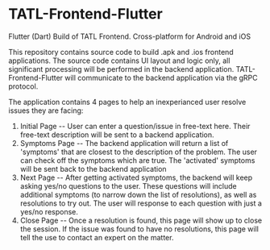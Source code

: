 # TATL-Frontend-Flutter
Flutter (Dart) Build of TATL Frontend. Cross-platform for Android and iOS

This repository contains source code to build .apk and .ios frontend applications. The source code contains UI layout and logic only, all significant processing will be performed in the backend application. TATL-Frontend-Flutter will communicate to the backend application via the gRPC protocol.

The application contains 4 pages to help an inexperianced user resolve issues they are facing:
1) Initial Page -- User can enter a question/issue in free-text here. Their free-text description will be sent to a backend application.
2) Symptoms Page -- The backend application will return a list of 'symptoms' that are closest to the description of the problem. The user can check off the symptoms which are true. The 'activated' symptoms will be sent back to the backend application
3) Next Page -- After getting activated symptoms, the backend will keep asking yes/no questions to the user. These questions will include additional symptoms (to narrow down the list of resolutions), as well as resolutions to try out. The user will response to each question with just a yes/no response.
4) Close Page -- Once a resolution is found, this page will show up to close the session. If the issue was found to have no resolutions, this page will tell the use to contact an expert on the matter.

